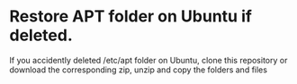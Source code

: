 # Restore APT folder on Ubuntu if deleted.
If you accidently deleted /etc/apt folder on Ubuntu, clone this repository or download the corresponding zip, unzip and copy the folders and files
